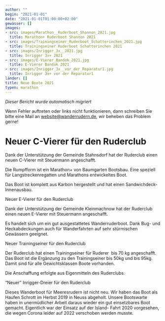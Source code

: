 ```yaml
---
author: ""
begin: "2021-01-01"
date: "2021-01-01T01:00:00+02:00"
gewässer: []
images:
- src: images/Marathon__Ruderboot_Shannon_2021.jpg
  title: Marathon+ Ruderboot Shannon 2021
- src: images/Trainingseiner_Ruderboot_Schatterinchen_2021.jpg
  title: Trainingseiner Ruderboot Schatterinchen 2021
- src: images/Inrigger_3x__2021.jpg
  title: Inrigger 3x+ 2021
- src: images/E-Vierer_Bandak_2021.jpg
  title: E-Vierer Bandak 2021
- src: images/Inrigger_3x__vor_der_Reparatur1.jpg
  title: Inrigger 3x+ vor der Reparatur1
länder: []
title: Neue Boote 2021
typen: marathon
---
```



*Dieser Bericht wurde automatisch migriert*

Wenn Fehler auftreten oder links nicht funktionieren, dann schreiben Sie bitte eine Mail an website@wanderrudern.de, wir beheben das Problem gerne!



# Neuer C-Vierer für den Ruderclub


Dank der Unterstützung der Gemeinde Stahnsdorf hat der Ruderclub einen neuen C-Vierer mit Steuermann angeschafft.

Die Rumpfform ist ein Marathon+ von Baumgarten Bootsbau. Eine speziell für Langstreckenregatten und Marathons entwickeltes Boot.

Das Boot ist komplett aus Karbon hergestellt und hat einen Sandwichdeck- Innenausbau.

Neuer E-Vierer für den Ruderclub

Dank der Unterstützung der Gemeinde Kleinmachnow hat der Ruderclub einen neuen E-Vierer mit Steuermann angeschafft.

Es handelt sich um ein gut ausgestattetes Wanderruderboot. Dank Bug- und Heckabdeckungen auch für Wanderfahrten auf sehr stürmischen Gewässern geeignet.

Neuer Trainingseiner für den Ruderclub

Der Ruderclub hat einen Trainingseiner für Ruderer  bis 70 kg angeschafft. Das Boot ist die Ergänzung zu den Trainingseiner bis 50kg und bis 95kg. Damit sind für alle Gewichtsklassen Boote vorhanden.

Die Anschaffung erfolgte aus Eigenmitteln des Ruderclubs.

“Neuer” Inrigger-Dreier für den Ruderclub

Dieses Wanderboot für Meeresrudern ist nicht neu. Wir haben das Boot als Haufen Schrott im Herbst 2019 in Neuss abgeholt. Unsere Bootswarte haben in unermüdlicher Arbeit daraus wieder ein gut einsetzbares Boot gemacht. Eigentlich war der Einsatz auf der Island- Fahrt 2020 vorgesehen, die wegen Corona leider auf 2022 verschoben werden musste.
